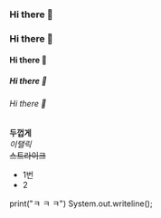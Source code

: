 ### Hi there 👋
### Hi there 👋
#### Hi there 👋
##### Hi there 👋
###### Hi there 👋


**두껍게**<br>
*이탤릭* <br>
~~스트라이크~~ <br>

 * 1번
 * 2
 
 print("ㅋ ㅋ ㅋ")
 System.out.writeline();
 
